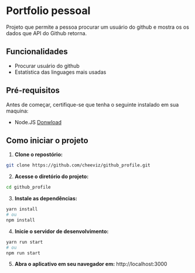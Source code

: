 # Portfolio pessoal

Projeto que permite a pessoa procurar um usuário do github e mostra os os dados que API do Github retorna.

## Funcionalidades

- Procurar usuário do github
- Estatística das linguages mais usadas

## Pré-requisitos

Antes de começar, certifique-se que tenha o seguinte instalado em sua maquina:

- Node.JS [Donwload](http://nodejs.org)

## Como iniciar o projeto

1. **Clone o repostório:**

```bash
git clone https://github.com/cheeviz/github_profile.git
```

2. **Acesse o diretório do projeto:**

```bash
cd github_profile
```

3. **Instale as dependências:**

```bash
yarn install
# ou
npm install
```

4. **Inicie o servidor de desenvolvimento:**

```bash
yarn run start
# ou
npm run start
```

5. **Abra o aplicativo em seu navegador em:** http://localhost:3000
